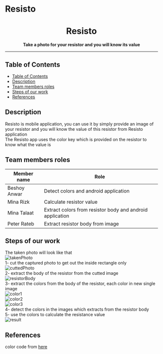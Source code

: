 # Resisto
<p align="center">
  <h1 align="center"> Resisto </h1>
</p>

<p align="center">
  <b>Take a photo for your resistor and you will know its value</b>
</p>

---

## Table of Contents

- [Table of Contents](#table-of-contents)
- [Description](#description)
- [Team members roles](#team-members-roles)
- [Steps of our work](#steps-of-our-work)
- [References](#references)

## Description
Resisto is mobile application, you can use it by simply provide an image of your resistor and you will know the value of this resistor from Resisto application<br />
The Resisto app uses the color key which is provided on the resistor to know what the value is<br />
## Team members roles
| Member name   |  Role         |
| ------------- | ------------- |
| Beshoy Anwar  | Detect colors and android application |
| Mina Rizk     | Calculate resistor value  |
| Mina Talaat   | Extract colors from resistor body and android application |
| Peter Rateb   | Extract resistor body from image  |

## Steps of our work 
The taken photo will look like that <br />
![takenPhoto](https://github.com/ETBMina/Resisto/blob/master/test/source.jpg) <br />
1- cut the captured photo to get out the inside rectangle only <br />
![cuttedPhoto](https://github.com/ETBMina/Resisto/blob/master/test/cuttedImage.jpg) <br />
2- extract the body of the resistor from the cutted image <br />
![resistorBody](https://github.com/ETBMina/Resisto/blob/master/test/resistorBody.jpg) <br />
3- extract the colors from the body of the resistor, each color in new single image <br />
![color1](https://github.com/ETBMina/Resisto/blob/master/test/extractedColors/ColorNo1.jpg) <br />
![color2](https://github.com/ETBMina/Resisto/blob/master/test/extractedColors/ColorNo2.jpg) <br />
![color3](https://github.com/ETBMina/Resisto/blob/master/test/extractedColors/ColorNo3.jpg) <br />
4- detect the colors in the images which extracts from the resistor body <br />
5- use the colors to calculate the resistance value <br />
![result](https://github.com/ETBMina/Resisto/blob/master/test/result.jpg) <br />


## References 
color code from [here](http://www.resistorguide.com/resistor-color-code/)

